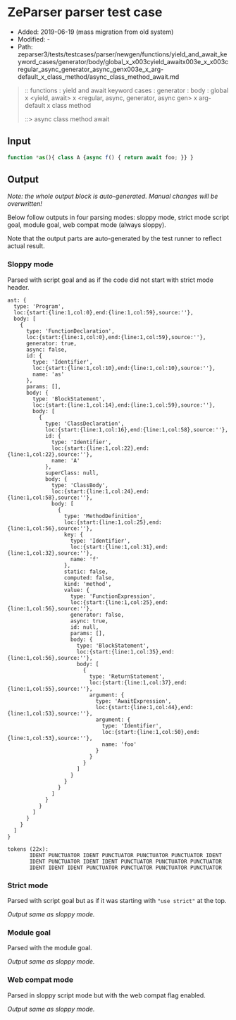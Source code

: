 # ZeParser parser test case

- Added: 2019-06-19 (mass migration from old system)
- Modified: -
- Path: zeparser3/tests/testcases/parser/newgen/functions/yield_and_await_keyword_cases/generator/body/global_x_x003cyield_awaitx003e_x_x003cregular_async_generator_async_genx003e_x_arg-default_x_class_method/async_class_method_await.md

> :: functions : yield and await keyword cases : generator : body : global x <yield, await> x <regular, async, generator, async gen> x arg-default x class method
>
> ::> async class method await

## Input

`````js
function *as(){ class A {async f() { return await foo; }} }
`````

## Output

_Note: the whole output block is auto-generated. Manual changes will be overwritten!_

Below follow outputs in four parsing modes: sloppy mode, strict mode script goal, module goal, web compat mode (always sloppy).

Note that the output parts are auto-generated by the test runner to reflect actual result.

### Sloppy mode

Parsed with script goal and as if the code did not start with strict mode header.

`````
ast: {
  type: 'Program',
  loc:{start:{line:1,col:0},end:{line:1,col:59},source:''},
  body: [
    {
      type: 'FunctionDeclaration',
      loc:{start:{line:1,col:0},end:{line:1,col:59},source:''},
      generator: true,
      async: false,
      id: {
        type: 'Identifier',
        loc:{start:{line:1,col:10},end:{line:1,col:10},source:''},
        name: 'as'
      },
      params: [],
      body: {
        type: 'BlockStatement',
        loc:{start:{line:1,col:14},end:{line:1,col:59},source:''},
        body: [
          {
            type: 'ClassDeclaration',
            loc:{start:{line:1,col:16},end:{line:1,col:58},source:''},
            id: {
              type: 'Identifier',
              loc:{start:{line:1,col:22},end:{line:1,col:22},source:''},
              name: 'A'
            },
            superClass: null,
            body: {
              type: 'ClassBody',
              loc:{start:{line:1,col:24},end:{line:1,col:58},source:''},
              body: [
                {
                  type: 'MethodDefinition',
                  loc:{start:{line:1,col:25},end:{line:1,col:56},source:''},
                  key: {
                    type: 'Identifier',
                    loc:{start:{line:1,col:31},end:{line:1,col:32},source:''},
                    name: 'f'
                  },
                  static: false,
                  computed: false,
                  kind: 'method',
                  value: {
                    type: 'FunctionExpression',
                    loc:{start:{line:1,col:25},end:{line:1,col:56},source:''},
                    generator: false,
                    async: true,
                    id: null,
                    params: [],
                    body: {
                      type: 'BlockStatement',
                      loc:{start:{line:1,col:35},end:{line:1,col:56},source:''},
                      body: [
                        {
                          type: 'ReturnStatement',
                          loc:{start:{line:1,col:37},end:{line:1,col:55},source:''},
                          argument: {
                            type: 'AwaitExpression',
                            loc:{start:{line:1,col:44},end:{line:1,col:53},source:''},
                            argument: {
                              type: 'Identifier',
                              loc:{start:{line:1,col:50},end:{line:1,col:53},source:''},
                              name: 'foo'
                            }
                          }
                        }
                      ]
                    }
                  }
                }
              ]
            }
          }
        ]
      }
    }
  ]
}

tokens (22x):
       IDENT PUNCTUATOR IDENT PUNCTUATOR PUNCTUATOR PUNCTUATOR IDENT
       IDENT PUNCTUATOR IDENT IDENT PUNCTUATOR PUNCTUATOR PUNCTUATOR
       IDENT IDENT IDENT PUNCTUATOR PUNCTUATOR PUNCTUATOR PUNCTUATOR
`````

### Strict mode

Parsed with script goal but as if it was starting with `"use strict"` at the top.

_Output same as sloppy mode._

### Module goal

Parsed with the module goal.

_Output same as sloppy mode._

### Web compat mode

Parsed in sloppy script mode but with the web compat flag enabled.

_Output same as sloppy mode._
